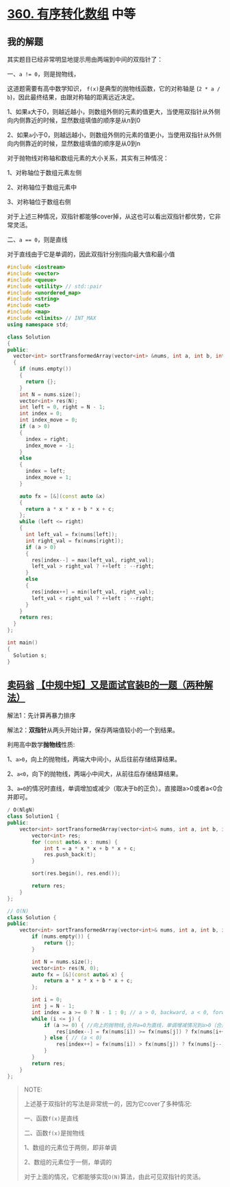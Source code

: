 # [360. 有序转化数组](https://leetcode.cn/problems/sort-transformed-array/) 中等



## 我的解题



其实题目已经非常明显地提示用由两端到中间的双指针了：

一、`a != 0`，则是抛物线，

这道题需要有高中数学知识， `f(x)`是典型的抛物线函数，它的对称轴是 (`2 * a / b`)，因此最终结果，由跟对称轴的距离远近决定。

1、如果`a`大于0，则越近越小，则数组外侧的元素的值更大，当使用双指针从外侧向内侧靠近的时候，显然数组填值的顺序是从n到0

2、如果`a`小于0，则越远越小，则数组外侧的元素的值更小，当使用双指针从外侧向内侧靠近的时候，显然数组填值的顺序是从0到n

对于抛物线对称轴和数组元素的大小关系，其实有三种情况：

1、对称轴位于数组元素左侧

2、对称轴位于数组元素中

3、对称轴位于数组右侧

对于上述三种情况，双指针都能够cover掉，从这也可以看出双指针都优势，它非常灵活。

二、`a == 0`，则是直线

对于直线由于它是单调的，因此双指针分别指向最大值和最小值

```c++
#include <iostream>
#include <vector>
#include <queue>
#include <utility> // std::pair
#include <unordered_map>
#include <string>
#include <set>
#include <map>
#include <climits> // INT_MAX
using namespace std;

class Solution
{
public:
  vector<int> sortTransformedArray(vector<int> &nums, int a, int b, int c)
  {
    if (nums.empty())
    {
      return {};
    }
    int N = nums.size();
    vector<int> res(N);
    int left = 0, right = N - 1;
    int index = 0;
    int index_move = 0;
    if (a > 0)
    {
      index = right;
      index_move = -1;
    }
    else
    {
      index = left;
      index_move = 1;
    }

    auto fx = [&](const auto &x)
    {
      return a * x * x + b * x + c;
    };
    while (left <= right)
    {
      int left_val = fx(nums[left]);
      int right_val = fx(nums[right]);
      if (a > 0)
      {
        res[index--] = max(left_val, right_val);
        left_val > right_val ? ++left : --right;
      }
      else
      {
        res[index++] = min(left_val, right_val);
        left_val < right_val ? ++left : --right;
      }
    }
    return res;
  }
};

int main()
{
  Solution s;
}

```



## [卖码翁](https://leetcode.cn/u/jyj407/) [【中规中矩】又是面试官装B的一题（两种解法）](https://leetcode.cn/problems/sort-transformed-array/solution/zhong-gui-zhong-ju-you-shi-mian-shi-guan-awen/)

解法1：先计算再暴力排序

解法2：**双指针**从两头开始计算，保存两端值较小的一个到结果。

利用高中数学**抛物线**性质:

1、`a>0`，向上的抛物线，两端大中间小，从后往前存储结算结果。

2、`a<0`，向下的抛物线，两端小中间大，从前往后存储结算结果。

3、`a=0`的情况时直线，单调增加或减少（取决于b的正负）。直接跟a>0或者a<0合并即可。

```C++
/ O(NlgN)
class Solution1 {
public:
    vector<int> sortTransformedArray(vector<int>& nums, int a, int b, int c) {
        vector<int> res;
        for (const auto& x : nums) {
            int t = a * x * x + b * x + c;
            res.push_back(t);
        }

        sort(res.begin(), res.end());

        return res;
    }
};

// O(N)
class Solution {
public:
    vector<int> sortTransformedArray(vector<int>& nums, int a, int b, int c) {
        if (nums.empty()) {
            return {};
        }

        int N = nums.size();
        vector<int> res(N, 0);
        auto fx = [&](const auto& x) {
            return a * x * x + b * x + c;
        };

        int i = 0;
        int j = N - 1;
        int index = a >= 0 ? N - 1 : 0; // a > 0, backward, a < 0, forward
        while (i <= j) {
            if (a >= 0) { //向上的抛物线,合并a=0为直线，单调增减情况到a>0（合并到a < 0也行）
                res[index--] = fx(nums[i]) >= fx(nums[j]) ? fx(nums[i++]) : fx(nums[j--]); // 取大值
            } else { // (a < 0)
                res[index++] = fx(nums[i]) > fx(nums[j]) ? fx(nums[j--]) : fx(nums[i++]); // 取小值
            }
        }
        return res;
    }
};

```

> NOTE: 
>
> 上述基于双指针的写法是非常统一的，因为它cover了多种情况: 
>
> 一、函数`f(x)`是直线
>
> 二、函数`f(x)`是抛物线
>
> 1、数组的元素位于两侧，即非单调
>
> 2、数组的元素位于一侧，单调的
>
> 对于上面的情况，它都能够实现`O(N)`算法，由此可见双指针的灵活。



